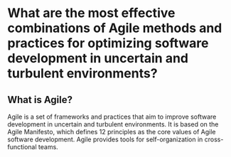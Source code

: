 # What are the most effective combinations of Agile methods and practices for optimizing software development in uncertain and turbulent environments?


## What is Agile?
Agile is a set of frameworks and practices that aim to improve software development in uncertain and turbulent environments. It is based on the Agile Manifesto, which defines 12 principles as the core values of Agile software development. Agile provides tools for self-organization in cross-functional teams.

